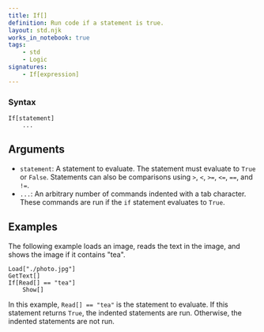 ```yaml
---
title: If[]
definition: Run code if a statement is true.
layout: std.njk
works_in_notebook: true
tags:
    - std
    - Logic
signatures:
    - If[expression]
---
```


### Syntax

```
If[statement]
    ...
```

## Arguments

- `statement`: A statement to evaluate. The statement must evaluate to `True` or `False`. Statements can also be comparisons using `>`, `<`, `>=`, `<=`, `==`, and `!=`.
- `...`: An arbitrary number of commands indented with a tab character. These commands are run if the `if` statement evaluates to `True`.

## Examples

The following example loads an image, reads the text in the image, and shows the image if it contains "tea".

```
Load["./photo.jpg"]
GetText[]
If[Read[] == "tea"]
    Show[]
```

In this example, `Read[] == "tea"` is the statement to evaluate. If this statement returns `True`, the indented statements are run. Otherwise, the indented statements are not run.